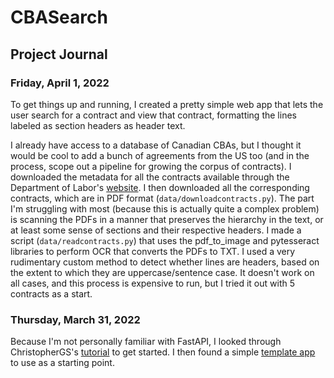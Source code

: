 # CBASearch

## Project Journal

### Friday, April 1, 2022
To get things up and running, I created a pretty simple web app that lets the user search for a contract and view that contract, formatting the lines labeled as section headers as header text. 

I already have access to a database of Canadian CBAs, but I thought it would be cool to add a bunch of agreements from the US too (and in the process, scope out a pipeline for growing the corpus of contracts). I downloaded the metadata for all the contracts available through the Department of Labor's [website](https://olmsapps.dol.gov/olpdr/?&_ga=2.258240718.51574531.1648405057-1819467352.1646754527#CBA%20Search/CBA%20Search/). I then downloaded all the corresponding contracts, which are in PDF format (`data/downloadcontracts.py`). The part I'm struggling with most (because this is actually quite a complex problem) is scanning the PDFs in a manner that preserves the hierarchy in the text, or at least some sense of sections and their respective headers. I made a script (`data/readcontracts.py`) that uses the pdf_to_image and pytesseract libraries to perform OCR that converts the PDFs to TXT. I used a  very rudimentary custom method to detect whether lines are headers, based on the extent to which they are uppercase/sentence case. It doesn't work on all cases, and this process is expensive to run, but I tried it out with 5 contracts as a start.

### Thursday, March 31, 2022
Because I'm not personally familiar with FastAPI, I looked through ChristopherGS's [tutorial](https://christophergs.com/tutorials/ultimate-fastapi-tutorial-pt-6b-linode-deploy-gunicorn-uvicorn-nginx/) to get started. I then found a simple [template app](https://github.com/robmarkcole/simple-fastAPI-webapp) to use as a starting point.
